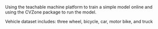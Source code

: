 Using the teachable machine platform to train a simple model online and using the CVZone package to run the model. 

Vehicle dataset includes: three wheel, bicycle, car, motor bike, and truck
